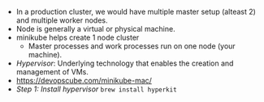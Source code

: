 * In a production cluster, we would have multiple master setup (alteast 2) and multiple worker nodes.
* Node is generally a virtual or physical machine.
* minikube helps create 1 node cluster
    * Master processes and work processes run on one node (your machine).
* *Hypervisor*: Underlying technology that enables the creation and management of VMs.
* https://devopscube.com/minikube-mac/
* *Step 1: Install hypervisor*
    `
        brew install hyperkit
    `